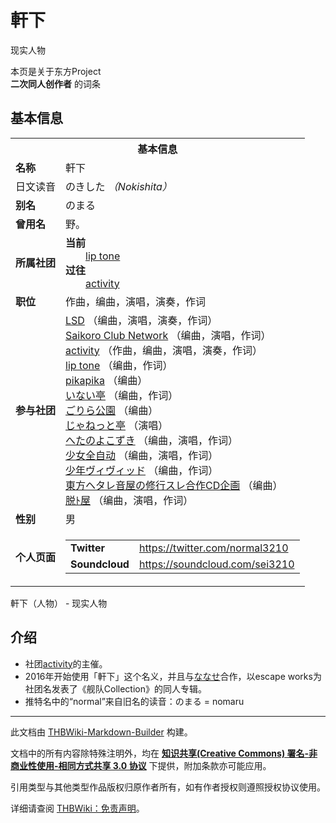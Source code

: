 # 軒下

<!-- source html: G:\repos\THBWiki-Markdown-Builder\THBWikiMarkdown\Temp\main\d\d0\ns0%3A%E8%BB%92%E4%B8%8B.html -->

现实人物

本页是关于东方Project  
 **二次同人创作者** 的词条

## 基本信息

<table><tbody><tr><th colspan="3">基本信息</th></tr><tr><td class="label"><b>名称</b></td><td> 軒下 </td></tr><tr><td class="label">日文读音</td><td> のきした <i>（Nokishita）</i> </td></tr><tr><td class="label"><b>别名</b></td><td>のまる</td></tr><tr><td class="label"><b>曾用名</b></td><td>野。</td></tr><tr><td class="label"><b>所属社团</b></td><td><b>当前</b><div style="margin-left:2em;"><a href="./lip_tone.md" title="lip tone">lip tone</a></div><b>过往</b><div style="margin-left:2em;"><a href="./activity.md" title="activity">activity</a></div></td></tr><tr><td class="label"><b>职位</b></td><td>作曲，编曲，演唱，演奏，作词</td></tr><tr><td class="label"><b>参与社团</b></td><td><a href="./LSD.md" title="LSD">LSD</a> （编曲，演唱，演奏，作词）<br><a href="./Saikoro_Club_Network.md" title="Saikoro Club Network">Saikoro Club Network</a> （编曲，演唱，作词）<br><a href="./activity.md" title="activity">activity</a> （作曲，编曲，演唱，演奏，作词）<br><a href="./lip_tone.md" title="lip tone">lip tone</a> （编曲，作词）<br><a href="./pikapika.md" title="pikapika">pikapika</a> （编曲）<br><a href="./いない亭.md" title="いない亭">いない亭</a> （编曲，作词）<br><a href="./ごりら公園.md" title="ごりら公園">ごりら公園</a> （编曲）<br><a href="./じゃねっと亭.md" title="じゃねっと亭">じゃねっと亭</a> （演唱）<br><a href="./へたのよこずき.md" title="へたのよこずき">へたのよこずき</a> （编曲，演唱，作词）<br><a href="./少女全自动.md" title="少女全自动">少女全自动</a> （编曲，演唱，作词）<br><a href="./少年ヴィヴィッド.md" title="少年ヴィヴィッド">少年ヴィヴィッド</a> （编曲，作词）<br><a href="/index.php?title=%E6%9D%B1%E6%96%B9%E3%83%98%E3%82%BF%E3%83%AC%E9%9F%B3%E5%B1%8B%E3%81%AE%E4%BF%AE%E8%A1%8C%E3%82%B9%E3%83%AC%E5%90%88%E4%BD%9CCD%E4%BC%81%E7%94%BB&amp;action=edit&amp;redlink=1" class="new" title="東方ヘタレ音屋の修行スレ合作CD企画（页面不存在）">東方ヘタレ音屋の修行スレ合作CD企画</a> （编曲）<br><a href="./脱ﾄ屋.md" title="脱ﾄ屋">脱ﾄ屋</a> （编曲，演唱，作词）</td></tr><tr><td class="label"><b>性别</b></td><td>男</td></tr><tr><td class="label"><b>个人页面</b></td><td><table border="0" cellspacing="0" cellpadding="0"><tbody><tr><td><b>Twitter</b></td><td><a rel="nofollow" class="external free" href="https://twitter.com/normal3210">https://twitter.com/normal3210</a></td></tr><tr><td><b>Soundcloud</b></td><td><a rel="nofollow" class="external free" href="https://soundcloud.com/sei3210">https://soundcloud.com/sei3210</a></td></tr></tbody></table></td></tr></tbody></table>

軒下（人物） - 现实人物

## 介绍
- 社团[activity](./activity.md)的主催。
- 2016年开始使用「軒下」这个名义，并且与[ななせ](./ななせ.md)合作，以escape works为社团名发表了《舰队Collection》的同人专辑。
- 推特名中的“normal”来自旧名的读音：のまる = nomaru





---

此文档由 [THBWiki-Markdown-Builder](https://github.com/Delsin-Yu/THBWiki-Markdown-Builder) 构建。

文档中的所有内容除特殊注明外，均在 [**知识共享(Creative Commons) 署名-非商业性使用-相同方式共享 3.0 协议**](https://creativecommons.org/licenses/by-sa/3.0/deed.zh-hans) 下提供，附加条款亦可能应用。

引用类型与其他类型作品版权归原作者所有，如有作者授权则遵照授权协议使用。

详细请查阅 [THBWiki：免责声明](https://thbwiki.cc/THBWiki:%E5%85%8D%E8%B4%A3%E5%A3%B0%E6%98%8E)。

